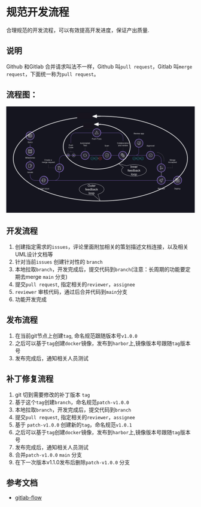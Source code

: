 # 规范开发流程

合理规范的开发流程，可以有效提高开发进度，保证产出质量.
## 说明

Github 和Gitlab 合并请求叫法不一样，Github 叫`pull request`，Gitlab 叫`merge request`，下面统一称为`pull request`。

## 流程图：
  ![img.png](../draws/gitlab-flow.png)
## 开发流程

1. 创建指定需求的`issues`，评论里面附加相关的策划描述文档连接，以及相关UML设计文档等
2. 针对当前`issues` 创建针对性的 `branch`
3. 本地拉取`branch`，开发完成后，提交代码到`branch`(注意：长周期的功能要定期去merge `main` 分支)
4. 提交`pull request`, 指定相关的`reviewer`，`assignee`
5. `reviewer` 审核代码，通过后合并代码到`main`分支
6. 功能开发完成

## 发布流程

1. 在当前git节点上创建`tag`, 命名规范跟随版本号`v1.0.0`
2. 之后可以基于`tag`创建`docker`镜像，发布到`harbor`上,镜像版本号跟随`tag`版本号
3. 发布完成后，通知相关人员测试

## 补丁修复流程
1. git 切到需要修改的补丁版本 `tag`
2. 基于这个`tag`创建`branch`，命名规范`patch-v1.0.0`
3. 本地拉取`branch`，开发完成后，提交代码到`branch`
4. 提交`pull request`, 指定相关的`reviewer`，`assignee`
5. 基于 `patch-v1.0.0` 创建新的`tag`，命名规范`v1.0.1`
6. 之后可以基于`tag`创建`docker`镜像，发布到`harbor`上,镜像版本号跟随`tag`版本号
7. 发布完成后，通知相关人员测试
8. 合并`patch-v1.0.0`  `main` 分支
9. 在下一次版本v1.1.0发布后删除`patch-v1.0.0` 分支


## 参考文档
* [gitlab-flow](https://about.gitlab.com/blog/2023/07/27/gitlab-flow-duo/)
 